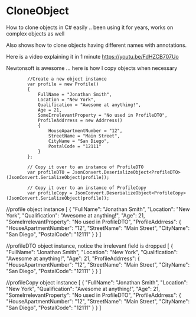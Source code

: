 # CloneObject
How to clone objects in C# easily .. been using it for years, works on complex objects as well

Also shows how to clone objects having different names with annotations.

Here is a video explaining it in 1 minute https://youtu.be/FdHZCB707Uo

Newtonsoft is awesome ... here is how I copy objects when necessary

            //Create a new object instance 
            var profile = new Profile()
            {
                FullName = "Jonathan Smith",
                Location = "New York",
                Qualification = "Awesome at anything!",
                Age = 21,
                SomeIrrelevantProperty = "No used in ProfileDTO",
                ProfileAddrress = new Addrress()
                {
                    HouseApartmentNumber = "12",
                    StreetName = "Main Street",
                    CityName = "San Diego",
                    PostalCode = "12111"
                }
            };

            // Copy it over to an instance of ProfileDTO
            var profileDTO = JsonConvert.DeserializeObject<ProfileDTO>(JsonConvert.SerializeObject(profile));

            // Copy it over to an instance of ProfileCopy
            var profileCopy = JsonConvert.DeserializeObject<ProfileCopy>(JsonConvert.SerializeObject(profile));


//profile object instance
[
    {
        "FullName": "Jonathan Smith",
        "Location": "New York",
        "Qualification": "Awesome at anything!",
        "Age": 21,
        "SomeIrrelevantProperty": "No used in ProfileDTO",
        "ProfileAddrress": {
            "HouseApartmentNumber": "12",
            "StreetName": "Main Street",
            "CityName": "San Diego",
            "PostalCode": "12111"
        }
    }
]

//profileDTO object instance, notice the irrelevant field is dropped 
[
    {
        "FullName": "Jonathan Smith",
        "Location": "New York",
        "Qualification": "Awesome at anything!",
        "Age": 21,
        "ProfileAddrress": {
            "HouseApartmentNumber": "12",
            "StreetName": "Main Street",
            "CityName": "San Diego",
            "PostalCode": "12111"
        }
    }
]

//profileCopy object instance
[
    {
        "FullName": "Jonathan Smith",
        "Location": "New York",
        "Qualification": "Awesome at anything!",
        "Age": 21,
        "SomeIrrelevantProperty": "No used in ProfileDTO",
        "ProfileAddrress": {
            "HouseApartmentNumber": "12",
            "StreetName": "Main Street",
            "CityName": "San Diego",
            "PostalCode": "12111"
        }
    }
]
